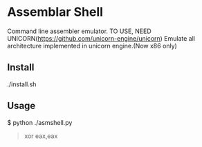 # Assemblar Shell
Command line assembler emulator. TO USE, NEED UNICORN(https://github.com/unicorn-engine/unicorn)
Emulate all architecture implemented in unicorn engine.(Now x86 only)

## Install
  ./install.sh
## Usage

$ python ./asmshell.py
> xor eax,eax
